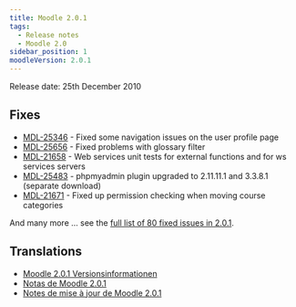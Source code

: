 ```yaml
---
title: Moodle 2.0.1
tags:
  - Release notes
  - Moodle 2.0
sidebar_position: 1
moodleVersion: 2.0.1
---
```

Release date: 25th December 2010

## Fixes

- [MDL-25346](https://moodle.atlassian.net/browse/MDL-25346) - Fixed some navigation issues on the user profile page
- [MDL-25656](https://moodle.atlassian.net/browse/MDL-25656) - Fixed problems with glossary filter
- [MDL-21658](https://moodle.atlassian.net/browse/MDL-21658) - Web services unit tests for external functions and for ws services servers
- [MDL-25483](https://moodle.atlassian.net/browse/MDL-25483) - phpmyadmin plugin upgraded to 2.11.11.1 and 3.3.8.1 (separate download)
- [MDL-21671](https://moodle.atlassian.net/browse/MDL-21671) - Fixed up permission checking when moving course categories

And many more ... see the [full list of 80 fixed issues in 2.0.1](http://moodle.atlassian.net/secure/ReleaseNote.jspa?projectId=10011&version=10420).

## Translations

- [Moodle 2.0.1 Versionsinformationen](https://docs.moodle.org/de/Moodle_2.0.1_Versionsinformationen)
- [Notas de Moodle 2.0.1](https://docs.moodle.org/es/Notas_de_Moodle_2.0.1)
- [Notes de mise à jour de Moodle 2.0.1](https://docs.moodle.org/fr/Notes_de_mise_à_jour_de_Moodle_2.0.1)
